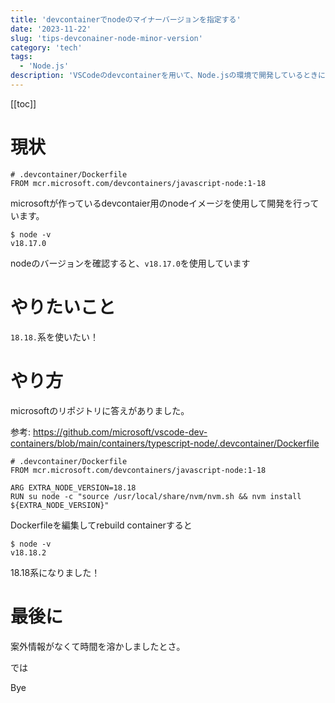 ```yaml
---
title: 'devcontainerでnodeのマイナーバージョンを指定する'
date: '2023-11-22'
slug: 'tips-devconainer-node-minor-version'
category: 'tech'
tags:
  - 'Node.js'
description: 'VSCodeのdevcontainerを用いて、Node.jsの環境で開発しているときに、Node.jsのマイナーバージョンまで指定したいことがあったのでやり方を記事にします。'
---
```


[[toc]]

# 現状

```
# .devcontainer/Dockerfile
FROM mcr.microsoft.com/devcontainers/javascript-node:1-18
```

microsoftが作っているdevcontaier用のnodeイメージを使用して開発を行っています。

```
$ node -v
v18.17.0
```

nodeのバージョンを確認すると、`v18.17.0`を使用しています

# やりたいこと

`18.18.`系を使いたい！

# やり方

microsoftのリポジトリに答えがありました。

参考: https://github.com/microsoft/vscode-dev-containers/blob/main/containers/typescript-node/.devcontainer/Dockerfile

```
# .devcontainer/Dockerfile
FROM mcr.microsoft.com/devcontainers/javascript-node:1-18

ARG EXTRA_NODE_VERSION=18.18
RUN su node -c "source /usr/local/share/nvm/nvm.sh && nvm install ${EXTRA_NODE_VERSION}"
```

Dockerfileを編集してrebuild containerすると

```
$ node -v
v18.18.2
```

18.18系になりました！


# 最後に

案外情報がなくて時間を溶かしましたとさ。

では

Bye



